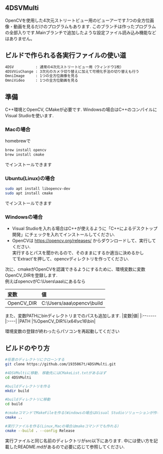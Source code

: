 ## 4DSVMulti
OpenCVを使用した4次元ストリートビュー用のビューアーです.1つの全方位画像・動画を見るだけのプログラムもあります.
このブランチは作ったプログラムの全部入りです.Mainブランチで追加したような設定ファイル読み込み機能などはありません。

## ビルドで作られる各実行ファイルの使い道
```bash
4DSV          : 通常の4次元ストリートビュー用（ウィンドウ1枚）
4DSVVisChange : 3次元のカメラ切り替えに加えて可視化手法の切り替えも行う
OmniImage     : 1つの全方位画像を見る
OmniVideo     : 1つの全方位動画を見る
```
## 準備
C++環境とOpenCV, CMakeが必要です. Windowsの場合はC++のコンパイルにVisual Studioを使います.

### Macの場合
homebrewで
```bash
brew install opencv
brew install cmake
```
でインストールできます
### Ubuntu(Linux)の場合
```bash
sudo apt install libopencv-dev
sudo apt install cmake
```
でインストールできます
### Windowsの場合 
- Visual Studioを入れる場合はC++が使えるように「C++によるデスクトップ開発」にチェックを入れてインストールしてください.   
- OpenCVは https://opencv.org/releases/ からダウンロードして、実行してください.  
実行するとパスを聞かれるので、そのままにするか適当に決めるかして'Extract'を押して、opencvディレクトリを作ってください.  

次に、cmakeがOpenCVを認識できるようにするために、環境変数に変数OpenCV_DIRを登録します.  
例えばopencvがC:\Users\aaa\にあるなら

|変数|値|
|:-------|:----|
|OpenCV_DIR |C:\Users/aaa\opencv\build|

また、変数PATHにbinディレクトリまでのパスも追加します.
|変数|値|
|:-------|:----|
|PATH |%OpenCV_DIR%\x64\vc16\bin|

環境変数の登録が終わったらパソコンを再起動してください


## ビルドのやり方
```bash
#任意のディレクトリにクローンする
git clone https://github.com/1935067t/4DSVMulti.git

#4DSVMultiに移動. 移動先にはCMakeList.txtがあるはず
cd 4DSVMulti

#buildディレクトリを作る
mkdir build

#buildディレクトリに移動
cd build

#cmakeコマンドでMakeFileを作る(Windowsの場合はVisual Studioソリューションが作られる)
cmake ..

#実行ファイルを作る(Linux,Macの場合はmakeコマンドでも作れる)
cmake --build . --config Release
```
実行ファイルと同じ名前のディレクトリがsrc以下にあります. 中には使い方を記載したREADME.mdがあるので必要に応じて参照してください.